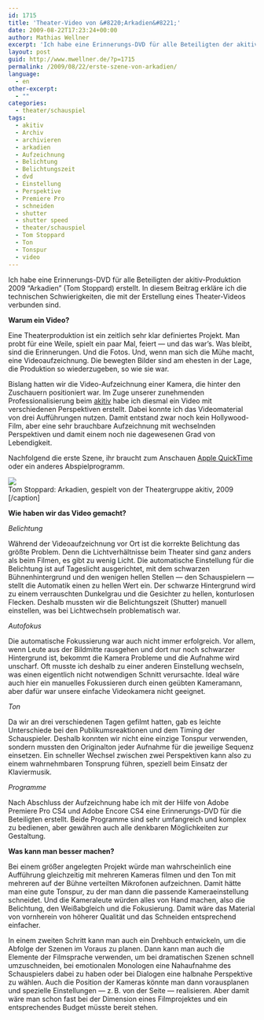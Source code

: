 ```yaml
---
id: 1715
title: 'Theater-Video von &#8220;Arkadien&#8221;'
date: 2009-08-22T17:23:24+00:00
author: Mathias Wellner
excerpt: 'Ich habe eine Erinnerungs-DVD für alle Beteiligten der akitiv-Produktion 2009 "Arkadien" (Tom Stoppard) erstellt. In diesem Beitrag erkläre ich die technischen Schwierigkeiten, die mit der Erstellung eines Theater-Videos verbunden sind. '
layout: post
guid: http://www.mwellner.de/?p=1715
permalink: /2009/08/22/erste-szene-von-arkadien/
language:
  - en
other-excerpt:
  - ""
categories:
  - theater/schauspiel
tags:
  - akitiv
  - Archiv
  - archivieren
  - arkadien
  - Aufzeichnung
  - Belichtung
  - Belichtungszeit
  - dvd
  - Einstellung
  - Perspektive
  - Premiere Pro
  - schneiden
  - shutter
  - shutter speed
  - theater/schauspiel
  - Tom Stoppard
  - Ton
  - Tonspur
  - video
---
```

Ich habe eine Erinnerungs-DVD für alle Beteiligten der akitiv-Produktion 2009 &#8220;Arkadien&#8221; (Tom Stoppard) erstellt. In diesem Beitrag erkläre ich die technischen Schwierigkeiten, die mit der Erstellung eines Theater-Videos verbunden sind. 

**Warum ein Video?**

Eine Theaterproduktion ist ein zeitlich sehr klar definiertes Projekt. Man probt für eine Weile, spielt ein paar Mal, feiert &#8212; und das war&#8217;s. Was bleibt, sind die Erinnerungen. Und die Fotos. Und, wenn man sich die Mühe macht, eine Videoaufzeichnung. Die bewegten Bilder sind am ehesten in der Lage, die Produktion so wiederzugeben, so wie sie war.

Bislang hatten wir die Video-Aufzeichnung einer Kamera, die hinter den Zuschauern positioniert war. Im Zuge unserer zunehmenden Professionalisierung beim [akitiv](http://www.aki.ethz.ch/akitiv/) habe ich diesmal ein Video mit verschiedenen Perspektiven erstellt. Dabei konnte ich das Videomaterial von drei Aufführungen nutzen. Damit entstand zwar noch kein Hollywood-Film, aber eine sehr brauchbare Aufzeichnung mit wechselnden Perspektiven und damit einem noch nie dagewesenen Grad von Lebendigkeit. 

Nachfolgend die erste Szene, ihr braucht zum Anschauen [Apple QuickTime](http://www.apple.com/quicktime/download/) oder ein anderes Abspielprogramm. 

<div class="hvlog">
  <img src="http://www.mwellner.de/video/TomStoppard_Arkadien_Szene1.png" /><br />Tom Stoppard: Arkadien, gespielt von der Theatergruppe akitiv, 2009 [/caption]</p> 
  
  <p>
    <strong>Wie haben wir das Video gemacht?</strong>
  </p>
  
  <p>
    <em>Belichtung</em>
  </p>
  
  <p>
    Während der Videoaufzeichnung vor Ort ist die korrekte Belichtung das größte Problem. Denn die Lichtverhältnisse beim Theater sind ganz anders als beim Filmen, es gibt zu wenig Licht. Die automatische Einstellung für die Belichtung ist auf Tageslicht ausgerichtet, mit dem schwarzen Bühnenhintergrund und den wenigen hellen Stellen &#8212; den Schauspielern &#8212; stellt die Automatik einen zu hellen Wert ein. Der schwarze Hintergrund wird zu einem verrauschten Dunkelgrau und die Gesichter zu hellen, konturlosen Flecken. Deshalb mussten wir die Belichtungszeit (Shutter) manuell einstellen, was bei Lichtwechseln problematisch war.
  </p>
  
  <p>
    <em>Autofokus</em>
  </p>
  
  <p>
    Die automatische Fokussierung war auch nicht immer erfolgreich. Vor allem, wenn Leute aus der Bildmitte rausgehen und dort nur noch schwarzer Hintergrund ist, bekommt die Kamera Probleme und die Aufnahme wird unscharf. Oft musste ich deshalb zu einer anderen Einstellung wechseln, was einen eigentlich nicht notwendigen Schnitt verursachte. Ideal wäre auch hier ein manuelles Fokussieren durch einen geübten Kameramann, aber dafür war unsere einfache Videokamera nicht geeignet.
  </p>
  
  <p>
    <em>Ton</em>
  </p>
  
  <p>
    Da wir an drei verschiedenen Tagen gefilmt hatten, gab es leichte Unterschiede bei den Publikumsreaktionen und dem Timing der Schauspieler. Deshalb konnten wir nicht eine einzige Tonspur verwenden, sondern mussten den Originalton jeder Aufnahme für die jeweilige Sequenz einsetzen. Ein schneller Wechsel zwischen zwei Perspektiven kann also zu einem wahrnehmbaren Tonsprung führen, speziell beim Einsatz der Klaviermusik.
  </p>
  
  <p>
    <em>Programme</em>
  </p>
  
  <p>
    Nach Abschluss der Aufzeichnung habe ich mit der Hilfe von Adobe Premiere Pro CS4 und Adobe Encore CS4 eine Erinnerungs-DVD für die Beteiligten erstellt. Beide Programme sind sehr umfangreich und komplex zu bedienen, aber gewähren auch alle denkbaren Möglichkeiten zur Gestaltung.
  </p>
  
  <p>
    <strong>Was kann man besser machen?</strong>
  </p>
  
  <p>
    Bei einem größer angelegten Projekt würde man wahrscheinlich eine Aufführung gleichzeitig mit mehreren Kameras filmen und den Ton mit mehreren auf der Bühne verteilten Mikrofonen aufzeichnen. Damit hätte man eine gute Tonspur, zu der man dann die passende Kameraeinstellung schneidet. Und die Kameraleute würden alles von Hand machen, also die Belichtung, den Weißabgleich und die Fokusierung. Damit wäre das Material von vornherein von höherer Qualität und das Schneiden entsprechend einfacher.
  </p>
  
  <p>
    In einem zweiten Schritt kann man auch ein Drehbuch entwickeln, um die Abfolge der Szenen im Voraus zu planen. Dann kann man auch die Elemente der Filmsprache verwenden, um bei dramatischen Szenen schnell umzuschneiden, bei emotionalen Monologen eine Nahaufnahme des Schauspielers dabei zu haben oder bei Dialogen eine halbnahe Perspektive zu wählen. Auch die Position der Kameras könnte man dann vorausplanen und spezielle Einstellungen &#8212; z.&thinsp;B. von der Seite &#8212; realisieren. Aber damit wäre man schon fast bei der Dimension eines Filmprojektes und ein entsprechendes Budget müsste bereit stehen.
  </p>
</div>
